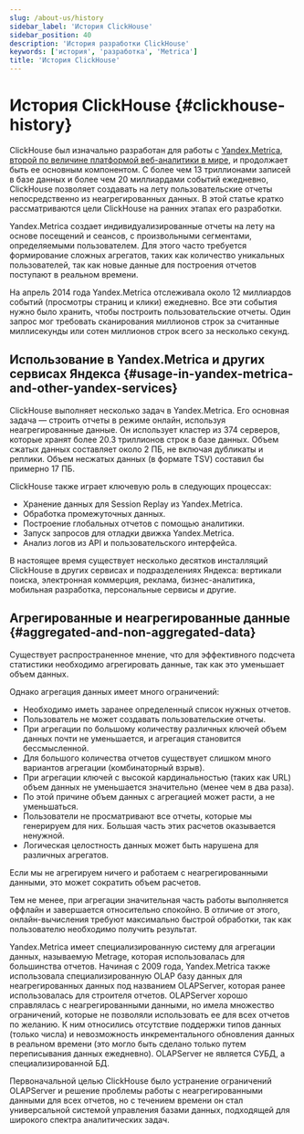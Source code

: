 ```yaml
---
slug: /about-us/history
sidebar_label: 'История ClickHouse'
sidebar_position: 40
description: 'История разработки ClickHouse'
keywords: ['история', 'разработка', 'Metrica']
title: 'История ClickHouse'
---
```



# История ClickHouse {#clickhouse-history}

ClickHouse был изначально разработан для работы с [Yandex.Metrica](https://metrica.yandex.com/), [второй по величине платформой веб-аналитики в мире](http://w3techs.com/technologies/overview/traffic_analysis/all), и продолжает быть ее основным компонентом. С более чем 13 триллионами записей в базе данных и более чем 20 миллиардами событий ежедневно, ClickHouse позволяет создавать на лету пользовательские отчеты непосредственно из неагрегированных данных. В этой статье кратко рассматриваются цели ClickHouse на ранних этапах его разработки.

Yandex.Metrica создает индивидуализированные отчеты на лету на основе посещений и сеансов, с произвольными сегментами, определяемыми пользователем. Для этого часто требуется формирование сложных агрегатов, таких как количество уникальных пользователей, так как новые данные для построения отчетов поступают в реальном времени.

На апрель 2014 года Yandex.Metrica отслеживала около 12 миллиардов событий (просмотры страниц и клики) ежедневно. Все эти события нужно было хранить, чтобы построить пользовательские отчеты. Один запрос мог требовать сканирования миллионов строк за считанные миллисекунды или сотен миллионов строк всего за несколько секунд.

## Использование в Yandex.Metrica и других сервисах Яндекса {#usage-in-yandex-metrica-and-other-yandex-services}

ClickHouse выполняет несколько задач в Yandex.Metrica. 
Его основная задача — строить отчеты в режиме онлайн, используя неагрегированные данные. Он использует кластер из 374 серверов, которые хранят более 20.3 триллионов строк в базе данных. Объем сжатых данных составляет около 2 ПБ, не включая дубликаты и реплики. Объем несжатых данных (в формате TSV) составил бы примерно 17 ПБ.

ClickHouse также играет ключевую роль в следующих процессах:

- Хранение данных для Session Replay из Yandex.Metrica.
- Обработка промежуточных данных.
- Построение глобальных отчетов с помощью аналитики.
- Запуск запросов для отладки движка Yandex.Metrica.
- Анализ логов из API и пользовательского интерфейса.

В настоящее время существует несколько десятков инсталляций ClickHouse в других сервисах и подразделениях Яндекса: вертикали поиска, электронная коммерция, реклама, бизнес-аналитика, мобильная разработка, персональные сервисы и другие.

## Агрегированные и неагрегированные данные {#aggregated-and-non-aggregated-data}

Существует распространенное мнение, что для эффективного подсчета статистики необходимо агрегировать данные, так как это уменьшает объем данных.

Однако агрегация данных имеет много ограничений:

- Необходимо иметь заранее определенный список нужных отчетов.
- Пользователь не может создавать пользовательские отчеты.
- При агрегации по большому количеству различных ключей объем данных почти не уменьшается, и агрегация становится бессмысленной.
- Для большого количества отчетов существует слишком много вариантов агрегации (комбинаторный взрыв).
- При агрегации ключей с высокой кардинальностью (таких как URL) объем данных не уменьшается значительно (менее чем в два раза).
- По этой причине объем данных с агрегацией может расти, а не уменьшаться.
- Пользователи не просматривают все отчеты, которые мы генерируем для них. Большая часть этих расчетов оказывается ненужной.
- Логическая целостность данных может быть нарушена для различных агрегатов.

Если мы не агрегируем ничего и работаем с неагрегированными данными, это может сократить объем расчетов.

Тем не менее, при агрегации значительная часть работы выполняется оффлайн и завершается относительно спокойно. В отличие от этого, онлайн-вычисления требуют максимально быстрой обработки, так как пользователю необходимо получить результат.

Yandex.Metrica имеет специализированную систему для агрегации данных, называемую Metrage, которая использовалась для большинства отчетов. 
Начиная с 2009 года, Yandex.Metrica также использовала специализированную OLAP базу данных для неагрегированных данных под названием OLAPServer, которая ранее использовалась для строителя отчетов. 
OLAPServer хорошо справлялась с неагрегированными данными, но имела множество ограничений, которые не позволяли использовать ее для всех отчетов по желанию. К ним относились отсутствие поддержки типов данных (только числа) и невозможность инкрементального обновления данных в реальном времени (это могло быть сделано только путем переписывания данных ежедневно). OLAPServer не является СУБД, а специализированной БД.

Первоначальной целью ClickHouse было устранение ограничений OLAPServer и решение проблемы работы с неагрегированными данными для всех отчетов, но с течением времени он стал универсальной системой управления базами данных, подходящей для широкого спектра аналитических задач.
